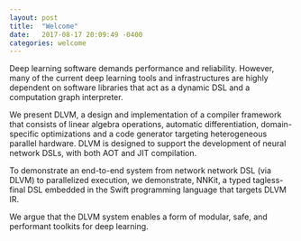 ```yaml
---
layout: post
title:  "Welcome"
date:   2017-08-17 20:09:49 -0400
categories: welcome
---
```

Deep learning software demands performance and reliability. However, many of the current deep learning tools and infrastructures are highly dependent on software libraries that act as a dynamic DSL and a computation graph interpreter.

We present DLVM, a design and implementation of a compiler framework that consists of linear algebra operations, automatic differentiation, domain-specific optimizations and a code generator targeting heterogeneous parallel hardware. DLVM is designed to support the development of neural network DSLs, with both AOT and JIT compilation.

To demonstrate an end-to-end system from network network DSL (via DLVM) to parallelized execution, we demonstrate, NNKit, a typed tagless-final DSL embedded in the Swift programming language that targets DLVM IR.

We argue that the DLVM system enables a form of modular, safe, and performant toolkits for deep learning.